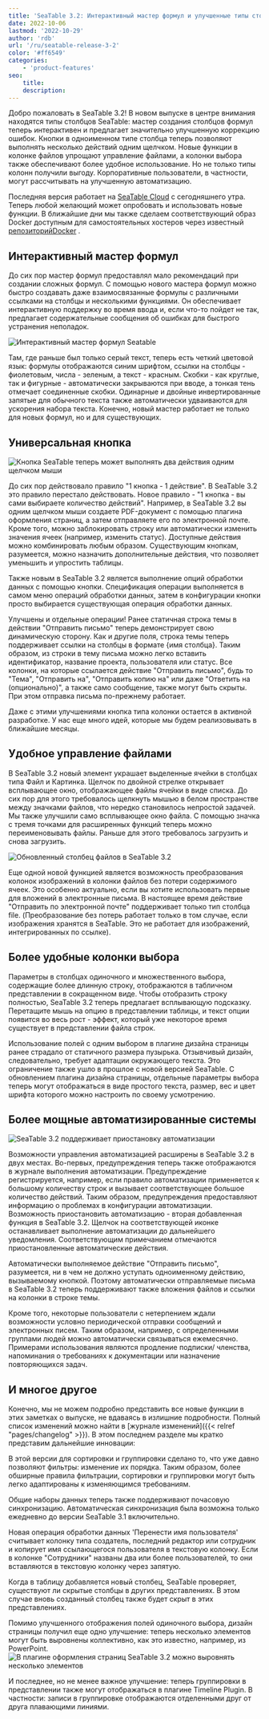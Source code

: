 ```yaml
---
title: 'SeaTable 3.2: Интерактивный мастер формул и улучшенные типы столбцов'
date: 2022-10-06
lastmod: '2022-10-29'
author: 'rdb'
url: '/ru/seatable-release-3-2'
color: '#ff6549'
categories:
    - 'product-features'
seo:
    title:
    description:
---
```


Добро пожаловать в SeaTable 3.2! В новом выпуске в центре внимания находятся типы столбцов SeaTable: мастер создания столбцов формул теперь интерактивен и предлагает значительно улучшенную коррекцию ошибок. Кнопки в одноименном типе столбца теперь позволяют выполнять несколько действий одним щелчком. Новые функции в колонке файлов упрощают управление файлами, а колонки выбора также обеспечивают более удобное использование. Но не только типы колонн получили выгоду. Корпоративные пользователи, в частности, могут рассчитывать на улучшенную автоматизацию.

Последняя версия работает на [SeaTable Cloud](https://cloud.seatable.io) с сегодняшнего утра. Теперь любой желающий может опробовать и использовать новые функции. В ближайшие дни мы также сделаем соответствующий образ Docker доступным для самостоятельных хостеров через известный [репозиторийDocker](https://hub.docker.com/r/seatable/seatable-enterprise/tags) .

## Интерактивный мастер формул

До сих пор мастер формул предоставлял мало рекомендаций при создании сложных формул. С помощью нового мастера формул можно быстро создавать даже взаимосвязанные формулы с различными ссылками на столбцы и несколькими функциями. Он обеспечивает интерактивную поддержку во время ввода и, если что-то пойдет не так, предлагает содержательные сообщения об ошибках для быстрого устранения неполадок.

![Интерактивный мастер формул Seatable](SeaTable3.2_FormulaWizard.png)

Там, где раньше был только серый текст, теперь есть четкий цветовой язык: формулы отображаются синим шрифтом, ссылки на столбцы - фиолетовым, числа - зеленым, а текст - красным. Скобки - как круглые, так и фигурные - автоматически закрываются при вводе, а тонкая тень отмечает соединенные скобки. Одинарные и двойные инвертированные запятые для обычного текста также автоматически удваиваются для ускорения набора текста. Конечно, новый мастер работает не только для новых формул, но и для существующих.

## Универсальная кнопка

![Кнопка SeaTable теперь может выполнять два действия одним щелчком мыши](SeaTable3.2_ButtonColumn.png)

До сих пор действовало правило "1 кнопка - 1 действие". В SeaTable 3.2 это правило перестало действовать. Новое правило - "1 кнопка - вы сами выбираете количество действий". Например, в SeaTable 3.2 вы одним щелчком мыши создаете PDF-документ с помощью плагина оформления страниц, а затем отправляете его по электронной почте. Кроме того, можно заблокировать строку или автоматически изменить значения ячеек (например, изменить статус). Доступные действия можно комбинировать любым образом. Существующим кнопкам, разумеется, можно назначить дополнительные действия, что позволяет уменьшить и упростить таблицы.

Также новым в SeaTable 3.2 является выполнение опций обработки данных с помощью кнопки. Спецификация операции выполняется в самом меню операций обработки данных, затем в конфигурации кнопки просто выбирается существующая операция обработки данных.

Улучшены и отдельные операции! Ранее статичная строка темы в действии "Отправить письмо" теперь демонстрирует свою динамическую сторону. Как и другие поля, строка темы теперь поддерживает ссылки на столбцы в формате {имя столбца}. Таким образом, из строки в тему письма можно легко вставить идентификатор, название проекта, пользователя или статус. Все колонки, на которые ссылается действие "Отправить письмо", будь то "Тема", "Отправить на", "Отправить копию на" или даже "Ответить на (опционально)", а также само сообщение, также могут быть скрыты. При этом отправка письма по-прежнему работает.

Даже с этими улучшениями кнопка типа колонки остается в активной разработке. У нас еще много идей, которые мы будем реализовывать в ближайшие месяцы.

## Удобное управление файлами

В SeaTable 3.2 новый элемент украшает выделенные ячейки в столбцах типа Файл и Картинка. Щелчок по двойной стрелке открывает всплывающее окно, отображающее файлы ячейки в виде списка. До сих пор для этого требовалось щелкнуть мышью в белом пространстве между значками файлов, что нередко становилось непростой задачей. Мы также улучшили само всплывающее окно файла. С помощью значка с тремя точками для расширенных функций теперь можно переименовывать файлы. Раньше для этого требовалось загрузить и снова загрузить.

![Обновленный столбец файлов в SeaTable 3.2](SeaTable3.2_FileColumn.png)

Еще одной новой функцией является возможность преобразования колонок изображений в колонки файлов без потери содержимого ячеек. Это особенно актуально, если вы хотите использовать первые для вложений в электронные письма. В настоящее время действие "Отправить по электронной почте" поддерживает только тип столбца file. (Преобразование без потерь работает только в том случае, если изображения хранятся в SeaTable. Это не работает для изображений, интегрированных по ссылке).

## Более удобные колонки выбора

Параметры в столбцах одиночного и множественного выбора, содержащие более длинную строку, отображаются в табличном представлении в сокращенном виде. Чтобы отобразить строку полностью, SeaTable 3.2 теперь предлагает всплывающую подсказку. Перетащите мышь на опцию в представлении таблицы, и текст опции появится во весь рост - эффект, который уже некоторое время существует в представлении файла строк.

Использование полей с одним выбором в плагине дизайна страницы ранее страдало от статичного размера пузырька. Отзывчивый дизайн, следовательно, требует адаптации окружающего текста. Это ограничение также ушло в прошлое с новой версией SeaTable. С обновлением плагина дизайна страницы, отдельные параметры выбора теперь могут отображаться в виде простого текста, размер, вес и цвет шрифта которого можно настроить по своему усмотрению.

## Более мощные автоматизированные системы

![SeaTable 3.2 поддерживает приостановку автоматизации](SeaTable3.2_PauseAutomations_400x361.png)

Возможности управления автоматизацией расширены в SeaTable 3.2 в двух местах. Во-первых, предупреждения теперь также отображаются в журнале выполнения автоматизации. Предупреждение регистрируется, например, если правило автоматизации применяется к большому количеству строк и вызывает соответствующее большое количество действий. Таким образом, предупреждения предоставляют информацию о проблемах в конфигурации автоматизации. Возможность приостановить автоматизацию - вторая добавленная функция в SeaTable 3.2. Щелчок на соответствующей иконке останавливает выполнение автоматизации до дальнейшего уведомления. Соответствующим примечанием отмечаются приостановленные автоматические действия.

Автоматически выполняемое действие "Отправить письмо", разумеется, ни в чем не должно уступать одноименному действию, вызываемому кнопкой. Поэтому автоматически отправляемые письма в SeaTable 3.2 теперь поддерживают также вложения файлов и ссылки на колонки в строке темы.

Кроме того, некоторые пользователи с нетерпением ждали возможности условно периодической отправки сообщений и электронных писем. Таким образом, например, с определенными группами людей можно автоматически связываться ежемесячно. Примерами использования являются продление подписки/ членства, напоминания о требованиях к документации или назначение повторяющихся задач.

## И многое другое

Конечно, мы не можем подробно представить все новые функции в этих заметках о выпуске, не вдаваясь в излишние подробности. Полный список изменений можно найти в [журнале изменений]({{< relref "pages/changelog" >}}). В этом последнем разделе мы кратко представим дальнейшие инновации:

В этой версии для сортировки и группировки сделано то, что уже давно позволяют фильтры: изменение их порядка. Таким образом, более обширные правила фильтрации, сортировки и группировки могут быть легко адаптированы к изменяющимся требованиям.

Общие наборы данных теперь также поддерживают почасовую синхронизацию. Автоматическая синхронизация была возможна только ежедневно до версии SeaTable 3.1 включительно.

Новая операция обработки данных 'Перенести имя пользователя' считывает колонку типа создатель, последний редактор или сотрудник и копирует имя ссылающегося пользователя в текстовую колонку. Если в колонке "Сотрудники" названы два или более пользователей, то они вставляются в текстовую колонку через запятую.

Когда в таблицу добавляется новый столбец, SeaTable проверяет, существуют ли скрытые столбцы в других представлениях. В этом случае вновь созданный столбец также будет скрыт в этих представлениях.

Помимо улучшенного отображения полей одиночного выбора, дизайн страницы получил еще одно улучшение: теперь несколько элементов могут быть выровнены коллективно, как это известно, например, из PowerPoint.  
![В плагине оформления страниц SeaTable 3.2 можно выровнять несколько элементов](SeaTable3.2-ElementAlignment.png)

И последнее, но не менее важное улучшение: теперь группировки в представлении также могут отображаться в плагине Timeline Plugin. В частности: записи в группировке отображаются отделенными друг от друга плавающими линиями.
